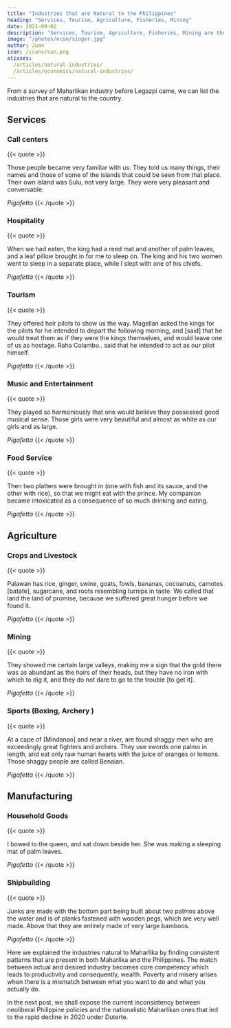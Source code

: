 ```yaml
---
title: "Industries that are Natural to the Philippines"
heading: "Services, Tourism, Agriculture, Fisheries, Mining"
date: 2021-09-02
description: "Services, Tourism, Agriculture, Fisheries, Mining are the natural industries of Maharlika and the Philippines"
image: "/photos/econ/singer.jpg"
author: Juan
icon: /icons/sun.png
aliases:
  /articles/natural-industries/
  /articles/economics/natural-industries/
---
```


<!-- linkb: "articles/how-philippine-industry-failed"
linkbtext: "how-philippine-industry-failed"
linkf: "articles/politicians/duterte"
linkftext: "Duterte"
 -->

From a survey of Maharlikan industry before Legazpi came, we can list the industries that are natural to the country.

## Services 

### Call centers

{{< quote >}}
<p>Those people became very familiar with us. They told us many things, their names and those of some of the islands that could be seen from that place. Their own island was Sulu, not very large. They were very pleasant and conversable.</p>
<cite>Pigafetta</cite>
{{< /quote >}}


### Hospitality 

{{< quote >}}
<p>When we had eaten, the king had a reed mat and another of palm leaves, and a leaf pillow brought in for me to sleep on. The king and his two women went to sleep in a separate place, while I slept with one of his chiefs.</p>
<cite>Pigafetta</cite>
{{< /quote >}}


### Tourism

{{< quote >}}
<p>They offered heir pilots to show us the way. Magellan asked the kings for the pilots for he intended to depart the following morning, and [said] that he would treat them as if they were the kings themselves, and would leave one of us as hostage. Raha Colambu.. said that he intended to act as our pilot himself.</p>
<cite>Pigafetta</cite>
{{< /quote >}}


### Music and Entertainment

{{< quote >}}
<p>They played so harmoniously that one would believe they possessed good musical sense. Those girls were very beautiful and almost as white as our girls and as large.</p>
<cite>Pigafetta</cite>
{{< /quote >}}


### Food Service 

{{< quote >}}
<p>Then two platters were brought in (one with fish and its sauce, and the other with rice), so that we might eat with the prince. My companion became intoxicated as a consequence of so much drinking and eating.</p>
<cite>Pigafetta</cite>
{{< /quote >}}

<!-- Philippine industries  https://www.rappler.com/newsbreak/iq/171391-fast-facts-agriculture-livelihood-mindanao -->


## Agriculture 

### Crops and Livestock

{{< quote >}}
<p>Palawan has rice, ginger, swine, goats, fowls, bananas, cocoanuts, camotes [batate], sugarcane, and roots resembling turnips in taste. We called that land the land of promise, because we suffered great hunger before we found it.</p>
<cite>Pigafetta</cite>
{{< /quote >}}


<!-- Palm oil is more fussy with its requirements, whereas Coconut is more hardy. Palm needs sandy loam soil and doesn’t like too much water, whereas coconuts can grow on more kinds of soil and can tolerate water, which is important since the Philippines (and Sri Lanka) has a lot of typhoons whereas Malaysia and Indonesia do not.

Cocoa requires a lot of work to process and that’s why it’s mostly done in Africa where slave labor seems normal

Coffee demand is very fussy. The flavor of the bean has to be correct otherwise it is not exported and is just for the local market (i.e. kapeng barako). Vietnam has been cultivating coffee for a long time because they were colonized by the French and the French love coffee, and so they have economies of scale to produce good cofffee.

Spices such as garlic are controlled by cartels
 -->
<!-- Food production is the most promising and stable industry in the long run. Mindanao is known as the land of promise because of its fertility and natural resources. Even if global warming devastates the farmlands of Luzon, Mindanao will still be there to provide food.

The Duterte government seems to have pushed for agriculture the most. It did not have any broad iT development program nor electrification infrastructure program. But it has a lot of infrastructure for connecting farms to markets or rural areas to commercial areas -->


### Mining

{{< quote >}}
<p>They showed me certain large valleys, making me a sign that the gold there was as abundant as the hairs of their heads, but they have no iron with which to dig it, and they do not dare to go to the trouble [to get it].</p>
<cite>Pigafetta</cite>
{{< /quote >}}


### Sports (Boxing, Archery )

{{< quote >}}
<p>At a cape of [Mindanao] and near a river, are found shaggy men who are exceedingly great fighters and archers. They use swords one palmo in length, and eat only raw human hearts with the juice of oranges or lemons. Those shaggy people are called Benaian.</p>
<cite>Pigafetta</cite>
{{< /quote >}}


## Manufacturing

### Household Goods

{{< quote >}}
<p>I bowed to the queen, and sat down beside her. She was making a sleeping mat of palm leaves.</p>
<cite>Pigafetta</cite>
{{< /quote >}}


### Shipbuilding


{{< quote >}}
<p>Junks are made with the bottom part being built about two palmos above the water and is of planks fastened with wooden pegs, which are very well made. Above that they are entirely made of very large bamboos.</p>
<cite>Pigafetta</cite>
{{< /quote >}}


<!-- IT could be a potential industry since Filipinos are good at English like the India which had a big IT industry (Google’s CEO is Indian). However, IT also requires math which is not a Filipino expertise. Math is an expertise of India and China since the Indians invented zero and ‘Arabic’ numbers, while the Chinese invented the abacus. So IT might not be an industry natural to the Philippines.

Manufacturing has failed many times in the past because the country is an archipelago and the country is too free. So the future cannot be in manufacturing.
 -->


Here we explained the industries natural to Maharlika by finding consistent patterns that are present in both Maharlika and the Philippines. The match between actual and desired industry becomes core competency which leads to productivity and consequently, wealth.  Poverty and misery arises when there is a mismatch between what you want to do and what you actually do. 

In the next post, we shall expose the current inconsistency between neoliberal Philippine policies and the  nationalistic Maharlikan ones that led to the rapid decline in 2020 under Duterte. 

